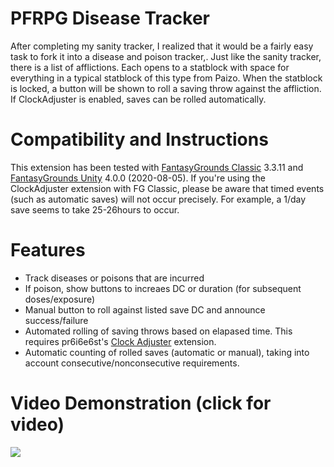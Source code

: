 # PFRPG Disease Tracker
After completing my sanity tracker, I realized that it would be a fairly easy task to fork it into a disease and poison tracker,.
Just like the sanity tracker, there is a list of afflictions. Each opens to a statblock with space for everything in a typical statblock of this type from Paizo.
When the statblock is locked, a button will be shown to roll a saving throw against the affliction. If ClockAdjuster is enabled, saves can be rolled automatically.

# Compatibility and Instructions
This extension has been tested with [FantasyGrounds Classic](https://www.fantasygrounds.com/home/FantasyGroundsClassic.php) 3.3.11 and [FantasyGrounds Unity](https://www.fantasygrounds.com/home/FantasyGroundsUnity.php) 4.0.0 (2020-08-05). If you're using the ClockAdjuster extension with FG Classic, please be aware that timed events (such as automatic saves) will not occur precisely. For example, a 1/day save seems to take 25-26hours to occur.

# Features
* Track diseases or poisons that are incurred
* If poison, show buttons to increaes DC or duration (for subsequent doses/exposure)
* Manual button to roll against listed save DC and announce success/failure
* Automated rolling of saving throws based on elapased time. This requires pr6i6e6st's [Clock Adjuster](https://www.fantasygrounds.com/forums/showthread.php?57561-Utility-Clock-Adjuster) extension.
* Automatic counting of rolled saves (automatic or manual), taking into account consecutive/nonconsecutive requirements.

# Video Demonstration (click for video)
[<img src="https://i.ytimg.com/vi_webp/gBv50oSphBM/sddefault.webp">](https://www.youtube.com/watch?v=gBv50oSphBM)
